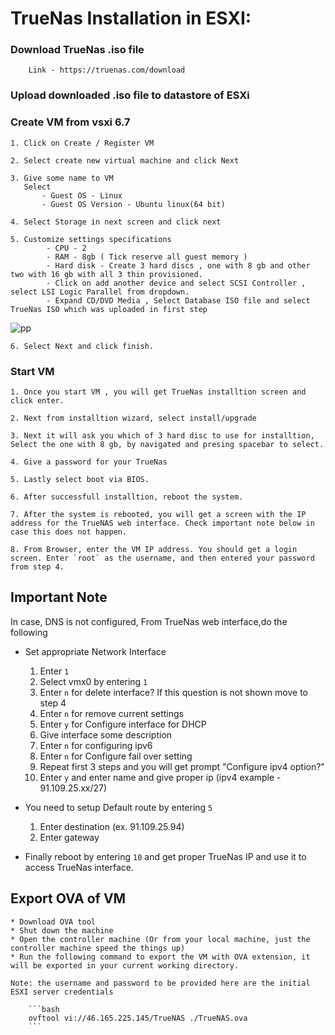 # TrueNas Installation in ESXI: 

### Download TrueNas .iso file 
        Link - https://truenas.com/download 

### Upload downloaded .iso file to datastore of ESXi

### Create VM from vsxi 6.7

    1. Click on Create / Register VM
   
    2. Select create new virtual machine and click Next
    
    3. Give some name to VM 
       Select 
           - Guest OS - Linux
           - Guest OS Version - Ubuntu linux(64 bit)
    
    4. Select Storage in next screen and click next
    
    5. Customize settings specifications
            - CPU - 2
            - RAM - 8gb ( Tick reserve all guest memory )
            - Hard disk - Create 3 hard discs , one with 8 gb and other two with 16 gb with all 3 thin provisioned.
            - Click on add another device and select SCSI Controller , select LSI Logic Parallel from dropdown.
            - Expand CD/DVD Media , Select Database ISO file and select TrueNas ISO which was uploaded in first step 
    
![pp](https://user-images.githubusercontent.com/70108899/101371990-b27c8480-38ab-11eb-85eb-98f87b327966.PNG)

    
    6. Select Next and click finish.
    
### Start VM    
    1. Once you start VM , you will get TrueNas installtion screen and click enter.
    
    2. Next from installtion wizard, select install/upgrade 
    
    3. Next it will ask you which of 3 hard disc to use for installtion, Select the one with 8 gb, by navigated and presing spacebar to select. 
    
    4. Give a password for your TrueNas
    
    5. Lastly select boot via BIOS.
    
    6. After successfull installtion, reboot the system.
    
    7. After the system is rebooted, you will get a screen with the IP address for the TrueNAS web interface. Check important note below in case this does not happen. 
    
    8. From Browser, enter the VM IP address. You should get a login screen. Enter `root` as the username, and then entered your password from step 4.
    
    
## Important Note   
In case, DNS is not configured,
From TrueNas web interface,do the following
- Set appropriate Network Interface     
    1. Enter `1`
    2. Select vmx0 by entering `1`
    3. Enter `n` for delete interface? If this question is not shown move to step 4
    4. Enter `n` for remove current settings
    5. Enter `y` for Configure interface for DHCP
    6. Give interface some description
    7. Enter `n` for configuring ipv6
    8. Enter `n` for Configure fail over setting
    9. Repeat first 3 steps and you will get prompt "Configure ipv4 option?"
    10. Enter `y` and enter name and give proper ip (ipv4 example - 91.109.25.xx/27)
           
 -  You need to setup Default route by entering `5`
    1. Enter destination (ex. 91.109.25.94)
    2. Enter gateway
-  Finally reboot by entering `10` and get proper TrueNas IP and use it to access TrueNas interface.
 
 ## Export OVA of VM
    * Download OVA tool
    * Shut down the machine 
    * Open the controller machine (Or from your local machine, just the controller machine speed the things up)
    * Run the following command to export the VM with OVA extension, it will be exported in your current working directory.

    Note: the username and password to be provided here are the initial ESXI server credentials  

        ```bash
        ovftool vi://46.165.225.145/TrueNAS ./TrueNAS.ova
        ```
    
    
    
   